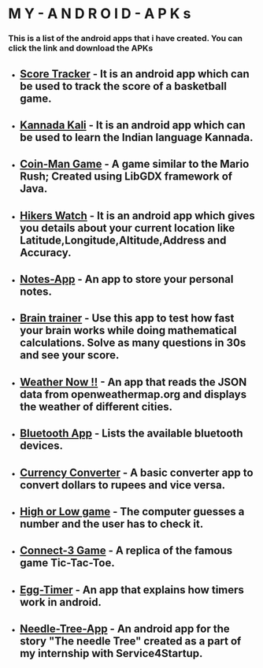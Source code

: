 # M Y - A N D R O I D - A P K s
### This is a list of the android apps that i have created. You can click the link and download the APKs

   - ## [Score Tracker](https://github.com/infiniteoverflow/Score-Tracker/blob/master/app/app-debug.apk?raw=true) - It is an android app which can be used to track the score of a basketball game.

   - ## [Kannada Kali](https://github.com/infiniteoverflow/Kannada-Kali/blob/master/Kannada%20Kali.apk?raw=true) - It is an android app which can be used to learn the Indian language Kannada.

   - ## [Coin-Man Game](https://github.com/infiniteoverflow/My-Android-APKs/blob/master/APKs/Coin-Man.apk?raw=true) - A game similar to the Mario Rush; Created using LibGDX framework of Java.
   
   - ## [Hikers Watch](https://github.com/infiniteoverflow/Hikers-Watch/blob/master/Hikers%20Watch.apk?raw=true) - It is an android app which gives you details about your current location like Latitude,Longitude,Altitude,Address and Accuracy.
   
   - ## [Notes-App](https://github.com/infiniteoverflow/Notes-App/blob/master/Notes-App.apk?raw=true) - An app to store your personal notes.
   
   - ## [Brain trainer](https://github.com/infiniteoverflow/Brain-Trainer-App/blob/master/Brain%20Trainer.apk?raw=true) - Use this app to test how fast your brain works while doing mathematical calculations. Solve as many questions in 30s and see your score.
   
   - ## [Weather Now !!](https://github.com/infiniteoverflow/My-Android-APKs/blob/master/APKs/Weather%20Now%20!!.apk?raw=true) - An app that reads the JSON data from openweathermap.org and displays the weather of different cities.
   
   - ## [Bluetooth App](https://github.com/infiniteoverflow/Bluetooth-App/blob/master/Bluetooth%20App.apk?raw=true) - Lists the available bluetooth devices.
   
   - ## [Currency Converter](https://github.com/infiniteoverflow/Currency-Converter/blob/master/Currency%20Converter.apk?raw=true) - A basic converter app to convert dollars to rupees and vice versa.
   
   - ## [High or Low game](https://github.com/infiniteoverflow/High-or-Low-game/blob/master/High%20or%20low%20game.apk?raw=true) - The computer guesses a number and the user has to check it.

   - ## [Connect-3 Game](https://github.com/infiniteoverflow/Connect3-Game/blob/master/Connect-3%20Game.apk?raw=true) - A replica of the famous game Tic-Tac-Toe.

   - ## [Egg-Timer](https://github.com/infiniteoverflow/My-Android-APKs/blob/master/APKs/Egg%20Timer.apk?raw=true) - An app that explains how timers work in android. 
   
   - ## [Needle-Tree-App](https://github.com/infiniteoverflow/My-Android-APKs/blob/master/APKs/Needle%20Tree%20App.apk?raw=true) - An android app for the story "The needle Tree" created as a part of my internship with Service4Startup.

